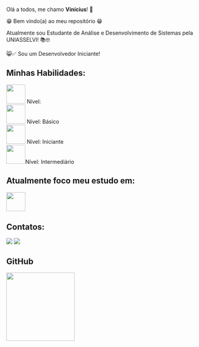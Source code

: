 Olá a todos, me chamo **Vinícius**! 👋

😁 Bem vindo(a) ao meu repositório 😁

Atualmente sou Estudante de Análise e Desenvolvimento de Sistemas pela UNIASSELVI! 📚🤓

😸✅ Sou um Desenvolvedor Iniciante!

## Minhas Habilidades:

<img loading="lazy" src="https://logospng.org/download/html-5/logo-html-5-256.png" width="50" height="50"/> Nível: <img loading="lazy" src="https://i.pinimg.com/originals/08/ca/a4/08caa4dea35428ff34a8b8dc65cc18ea.png" width="10" height="10"/> <br> <img loading="lazy" src="https://logospng.org/download/css-3/logo-css-3-256.png" width="50" height="50"/> Nível: Básico<br> <img loading="lazy" src="https://logospng.org/download/javascript/logo-javascript-icon-256.png" width="50" height="50"/> Nível: Iniciante<br> <img loading="lazy" src="https://cdn.freebiesupply.com/logos/large/2x/python-5-logo-png-transparent.png" width="50" height="50"/>Nível: Intermediário


## Atualmente foco meu estudo em:

<img loading="lazy" src="https://cdn.freebiesupply.com/logos/large/2x/python-5-logo-png-transparent.png" width="50" height="50"/> 

## Contatos:

<div>
<a href="https://instagram.com/viniaz" target="_blank"><img loading="lazy" src="https://img.shields.io/badge/-Instagram-%23E4405F?style=for-the-badge&logo=instagram&logoColor=white" target="_blank"></a>
<a href="https://www.linkedin.com/in/viniaz" target="_blank"><img loading="lazy" src="https://img.shields.io/badge/-LinkedIn-%230077B5?style=for-the-badge&logo=linkedin&logoColor=white" target="_blank"></a>   
</div>

## GitHub 
<div>
<a href="https://github.com/viniciusaze">
<img loading="lazy" height="180em" src="https://github-readme-stats.vercel.app/api/top-langs/?username=viniciusaze&layout=compact&langs_count=7&theme=dracula"/>
</div>
